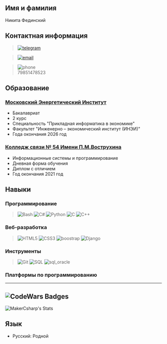 ## Имя и фамилия
Никита Фединский

## Контактная информация
>[![telegram](https://img.icons8.com/color/48/telegram-app.png)](https://t.me/django_proect)

>[![email](https://img.icons8.com/fluency/48/apple-mail.png)](mailto:nik.fedinsky@mail.ru)

>![phone](https://img.icons8.com/color/48/apple-phone.png)  
> 79851478523

## Образование
### [Московский Энергетический Институт](https://mpei.ru/Pages/default.aspx)
- Бакалавриат
- 2 курс 
- Cпециальность "Прикладная информатика в экономике"
- Факультет "Инженерно – экономический институт (ИНЭИ)"
- Года окончания 2026 год
### [Колледж связи № 54 Имени П.М.Вострухина](https://www.ks54.ru/)
- Информационные системы и программирование
- Дневная форма обучения
- Диплом с отличием
- Год окончания 2021 год
## Навыки
### Программирование
>![Bash](https://img.icons8.com/color/48/bash.png) 
![C#](https://img.icons8.com/color/48/c-sharp-logo.png) 
![Python](https://img.icons8.com/color/48/python--v1.png)
![C](https://img.icons8.com/fluency/48/c-programming.png)
![C++](https://img.icons8.com/fluency/48/c-plus-plus-logo.png)
>
### Веб-разработка
>![HTML5](https://img.icons8.com/color/48/html-5--v1.png) 
![CSS3](https://img.icons8.com/color/48/css3.png)
![boostrap](https://img.icons8.com/external-tal-revivo-color-tal-revivo/48/external-bootstrap-a-free-and-open-source-css-framework-logo-color-tal-revivo.png)
![Django](https://img.icons8.com/external-tal-revivo-tritone-tal-revivo/48/external-django-a-high-level-python-web-framework-that-encourages-rapid-development-logo-tritone-tal-revivo.png)
### Инструменты
>![Git](https://img.icons8.com/color/48/git.png) 
![SQL](https://img.icons8.com/external-tal-revivo-color-tal-revivo/48/external-structured-query-language-a-standard-computer-language-in-server-database-color-tal-revivo.png)
![sql_oracle](https://img.icons8.com/color/48/oracle-logo.png)
### Платформы по программированию
---
![CodeWars Badges](https://www.codewars.com/users/MakerCsharp/badges/large)
---
![MakerCsharp's Stats](https://github-readme-stats.vercel.app/api?username=MakerCsharp&theme=dracula&show_icons=true&hide_border=true&count_private=true)

## Язык
- Русский: Родной


